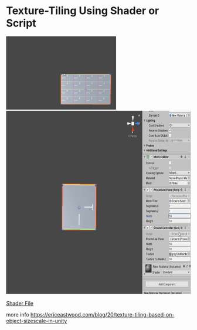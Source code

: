 # Texture-Tiling Using Shader or Script

<img src="./Texture Tilling.gif" height="200" width="300" >


<img src="./Ground Generator.gif" height="500" width="800" >

[Shader File](https://github.com/virendra531/Texture-Tiling/blob/master/Assets/Shader/TextureTilling.shader)

more info https://ericeastwood.com/blog/20/texture-tiling-based-on-object-sizescale-in-unity
